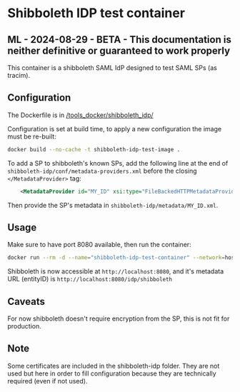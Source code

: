 # Shibboleth IDP test container
## ML - 2024-08-29 - BETA - This documentation is neither definitive or guaranteed to work properly

This container is a shibboleth SAML IdP designed to test SAML SPs (as tracim).

## Configuration

The Dockerfile is in [/tools_docker/shibboleth_idp/](/tools_docker/shibboleth_idp/)

Configuration is set at build time, to apply a new configuration the image must be re-built:
```sh
docker build --no-cache -t shibboleth-idp-test-image .
```

To add a SP to shibboleth's known SPs, add the following line at the end of `shibboleth-idp/conf/metadata-providers.xml` before the closing `</MetadataProvider>` tag:
```xml
    <MetadataProvider id="MY_ID" xsi:type="FileBackedHTTPMetadataProvider" backingFile="%{idp.home}/metadata/MY_ID.xml" metadataURL="URL_TO_SP_METADATA"/>
```
Then provide the SP's metadata in `shibboleth-idp/metadata/MY_ID.xml`.

## Usage

Make sure to have port 8080 available, then run the container:
```sh
docker run --rm -d --name="shibboleth-idp-test-container" --network=host shibboleth-idp-test-image
```

Shibboleth is now accessible at `http://localhost:8080`, and it's metadata URL (entityID) is `http://localhost:8080/idp/shibboleth`

## Caveats

For now shibboleth doesn't require encryption from the SP, this is not fit for production.

## Note

Some certificates are included in the shibboleth-idp folder. They are not used but here in order to fill
configuration because they are technically required (even if not used).
